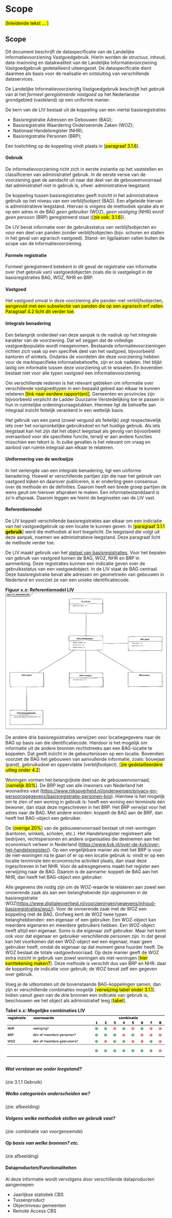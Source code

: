 # Scope

<mark>[Inleidende tekst ... ]</mark>

## Scope
Dit document beschrijft de dataspecificatie van de Landelijke Informatievoorziening Vastgoedgebruik. Hierin worden de structuur, inhoud, data-inwinning en datakwaliteit van de Landelijke Informatievoorziening Vastgoedgebruik gedetailleerd uiteengezet. De dataspecificatie dient daarmee als basis voor de realisatie en ontsluiting van verschillende dataservices.

De Landelijke Informatievoorziening Vastgoedgebruik beschrijft het *gebruik* van al het *formeel geregistreerde vastgoed* op het Nederlandse grondgebied (vasteland) op een uniforme manier.

De kern van de LIV bestaat uit de koppeling van een viertal basisregistraties 

* Basisregistratie Adressen en Gebouwen (BAG);
* Basisregistratie Waardering Onderoerende Zaken (WOZ);
* Nationaal Handelsregister (NHR);
* Basisregistratie Personen (BRP);

Een toelichting op de koppeling vindt plaats in [<mark>paragraaf 3.1.6</mark>].

#### Gebruik
De informatievoorziening richt zich in eerste instantie op het vaststellen en classificeren van administratief gebruik. In de eerste versie van de voorziening gaat de aandacht uit naar dat deel van de gebouwenvoorraad dat administratief *niet* in gebruik is, ofwel: administratieve leegstand.

De koppeling tussen basisregistraties geeft inzicht in het administratieve gebruik op het niveau van een verblijfsobject (BAG). Een afgeleide hiervan is administratieve leegstand. Hiervan is volgens de methodiek sprake als er op een adres in de BAG *geen gebruiker* (WOZ), *geen vestiging* (NHR) en/of *geen persoon* (BRP) geregistreerd staat ([<mark>zie ook: 3.1.6</mark>]).

De LIV bevat informatie over de gebruiksstatus van verblijfsobjecten en voor een deel van panden zonder verblijfsobjecten (bijv. schuren en stallen in het geval van agrarisch vastgoed). Stand- en ligplaatsen vallen buiten de scope van de informatievoorziening.

#### Formele registratie
Formeel geregistreerd betekent in dit geval de registratie van informatie over (het gebruik van) vastgoedobjecten zoals die is vastgelegd in de basisregistraties BAG, WOZ, NHR en BRP.

#### Vastgoed
Het vastgoed omvat in deze voorziening alle panden met verblijfsobjecten, <mark>aangevuld met een subselectie van panden die op een agrarisch erf vallen</mark>. <mark>Paragraaf 4.2 licht dit verder toe</mark>.

#### Integrale benadering
Een belangrijk onderdeel van deze aanpak is de nadruk op het integrale karakter van de voorziening. Dat wil zeggen dat de volledige vastgoedpopulatie wordt meegenomen. Bestaande informatievoorzieningen richten zich vaak op een specifiek deel van het vastgoed, bijvoorbeeld kantoren of winkels. Ondanks de voordelen die deze voorziening hebben voor de marktspecifieke informatiebehoefte, zijn er ook nadelen. Het blijkt lastig om informatie tussen deze voorziening uit te wisselen. En bovendien bestaat niet voor alle typen vastgoed een informatievoorziening.

Om verschillende redenen is het relevant gebleken om informatie over verschillende vastgoedtypen in een bepaald gebied aan elkaar te kunnen relateren <mark>[link naar eerdere rapport(en)]</mark>. Gemeenten en provincies zijn bijvoorbeeld verplicht de Ladder Duurzame Verstedelijking toe te passen in hun in ruimtelijke ordeningsvraagstukken. Hiermee ligt de behoefte aan integraal inzicht feitelijk verankerd in een wettelijk basis.

Het gebruik van een pand (zowel vergund als feitelijk) zegt respectievelijk iets over het oorspronkelijke gebruiksdoel en het huidige gebruik. Als iets leegstaat kan het zijn dat het object leegstaat als gevolg van bijvoorbeeld overaanbod voor die specifieke functie, terwijl er aan andere functies misschien een tekort is. In zulke gevallen is het relevant om vraag en aanbod van ruimte integraal aan elkaar te relateren.

#### Uniformering van de werkwijze
In het verlengde van een integrale benadering, ligt een uniforme benadering. Hoewel er verschillende partijen zijn die naar het gebruik van vastgoed kijken en daarover publiceren, is er onderling geen consensus over de methode en de definities. Daarom heeft een brede groep partijen de wens geuit om hierover afspraken te maken. Een informatiestanddaard is zo'n afspraak. Daarom leggen we hierin de beginselen van de LIV vast.

#### Referentiemodel
De LIV koppelt verschillende basisregistraties aan elkaar om een indiciatie van het vastgoedgebruik op een locatie te kunnen geven. In [<mark>paragraaf 3.1.1 **gebruik**</mark>] werd die methodiek al kort toegelicht. De leegstand die volgt uit deze aanpak, noemen we administratieve leegstand. Deze paragraaf licht de methode verder toe. 

De LIV maakt gebruik van het [stelsel van basisregistraties](https://www.digitaleoverheid.nl/voorzieningen/gegevens/inhoud-basisregistraties/stelselplaat/). Voor het bepalen van gebruik van vastgoed komen de BAG, WOZ, NHR en BRP in aanmerking. Deze registraties kunnen een indicatie geven over de gebruiksstatus van een vastgoedobject. In de LIV staat de BAG centraal. Deze basisregistratie bevat alle adressen en geometrieën van gebouwen in Nederland en voorziet ze van een unieke identificatiecode.

**Figuur x.x: Referentiemodel LIV**
![referentiemodel](images/referentiemodel.png?raw=true)

De andere drie basisregsistraties verwijzen voor locatiegegevens naar de BAG op basis van die identificatiecode. Hierdoor is het mogelijk om informatie uit de andere bronnen rechtstreeks aan een BAG-locatie te koppelen. Dat geeft inzicht in de gebeurtenissen op een locatie. Bovendien voorziet de BAG het gebouwen van aanvullende informatie, zoals: bouwjaar (pand), gebruiksdoel en oppervlakte (verblijfsobject). [<mark>zie gedetailleerdere uitleg onder 4.2</mark>]

Woningen vormen het belangrijkste deel van de gebouwenvoorraad, [<mark>namelijk 80%</mark>]. De BRP legt van alle inwoners van Nederland het woonadres vast (https://www.rijksoverheid.nl/onderwerpen/privacy-en-persoonsgegevens/basisregistratie-personen-brp). Hiermee is het mogelijk om te zien of een woning in gebruik is: heeft een woning een tenminste één bewoner, dan staat deze ingeschreven in het BRP. Het BRP verwijst voor het adres naar de BAG. Met andere woorden: koppelt de BAG aan de BRP, dan heeft het BAG-object een gebruiker.

De [<mark>overige 20%</mark>] van de gebouwenvoorraad bestaat uit niet-woningen (kantoren, winkels, scholen, etc.). Het Handelsregister registreert alle bedrijven, rechtspersonen en andere organisaties die deelnemen aan het economisch verkeer in Nederland (https://www.kvk.nl/over-de-kvk/over-het-handelsregister/). Op een vergelijkbare manier als met het BRP is voor de niet-woningen na te gaan of er op een locatie gebruik is: vindt er op een locatie tenminste één economische activiteit plaats, dan staat deze ingeschreven in het NHR. Voor de adresgegevens maakt het register een verwijzing naar de BAG. Daarom is de aanname: koppelt de BAG aan het NHR, dan heeft het BAG-object een gebruiker.

Alle gegevens die nodig zijn om de WOZ-waarde te relateren aan zowel een onroerende zaak als aan een belanghebende zijn opgenomen in de basisregistratie WOZ(https://www.digitaleoverheid.nl/voorzieningen/gegevens/inhoud-basisregistraties/woz/). Voor de onroerende zaak met de WOZ een koppeling met de BAG. 
Grofweg kent de WOZ twee typen belanghebbenden: een eigenaar of een gebruiker. Een WOZ-object kan meerdere eigenaren en meerdere gebruikers hebben. Een WOZ-object heeft altijd een eigenaar. Soms is die eigenaar zelf gebruiker. Maar het komt ook voor dat eigenaar en gebruiker verschillende personen zijn. In dat geval kan het voorkomen dat een WOZ-object wel een eigenaar, maar geen gebruiker heeft, omdat de eigenaar op dat moment gene huurder heeft. De WOZ beslaat de totale vastgoedvoorraad. Op deze manier geeft de WOZ extra inzicht in gebruik van zowel woningen als niet-woningen [<mark>hier kanttekening maken?</mark>]. Deze methode is verschilt dus van BRP en NHR: daar de koppeling de indicatie voor gebruik; de WOZ bevat zelf een gegeven over gebruik. 

Voeg je de uitkomsten uit de bovenstaande BAG-koppelingen samen, dan zijn er verschillende combinaties mogelijk [<mark>verwijzing tabel onder 3.1.1</mark>]. Indien vanuit geen van de drie bronnen een indicatie van gebruik is, beschouwen we het object als administratief leeg [<mark>tabel</mark>].

**Tabel x.x: Mogelijke combinaties LIV**
![LIV-combinaties](images/table_leegstand_large.png?raw=true)

##### Wat verstaan we onder leegstand? 
(zie 3.1.1 Gebruik)
##### Welke categorieën onderscheiden we?
(zie: afbeelding)
##### Volgens welke methodiek stellen we gebruik vast?
(zie: combinatie van voorgenoemde)
##### Op basis van welke bronnen? etc.
(zie afbeelding)

#### Dataproducten/Functionaliteiten <!-- andere titel: ~functionaliteiten? -->
Al deze informatie wordt vervolgens door verschillende dataproducten aangeroepen: 
* Jaarlijkse statistiek CBS
* Tussenproduct
* Objectniveau gemeenten
* Remote Access CBS